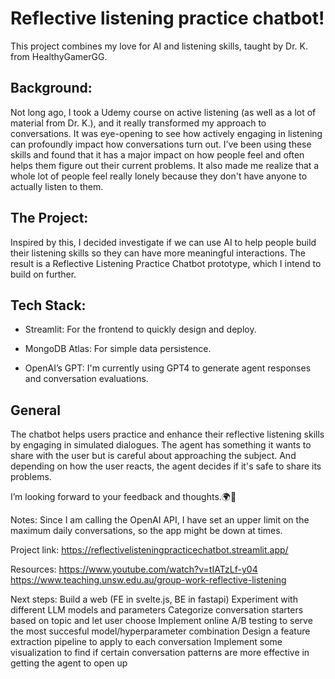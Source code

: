 
# Reflective listening practice chatbot!

This project combines my love for AI and listening skills, taught by Dr. K. from HealthyGamerGG.

## Background: 
Not long ago, I took a Udemy course on active listening (as well as a lot of material from Dr. K.), and it really transformed my approach to conversations. It was eye-opening to see how actively engaging in listening can profoundly impact how conversations turn out. I’ve been using these skills and found that it has a major impact on how people feel and often helps them figure out their current problems. It also made me realize that a whole lot of people feel really lonely because they don't have anyone to actually listen to them.

## The Project: 
Inspired by this, I decided investigate if we can use AI to help people build their listening skills so they can have more meaningful interactions. The result is a Reflective Listening Practice Chatbot prototype, which I intend to build on further.

## Tech Stack:

- Streamlit: For the frontend to quickly design and deploy.

- MongoDB Atlas: For simple data persistence.

- OpenAI’s GPT: I'm currently using GPT4 to generate agent responses and conversation evaluations.

## General

The chatbot helps users practice and enhance their reflective listening skills by engaging in simulated dialogues. The agent has something it wants to share with the user but is careful about approaching the subject. And depending on how the user reacts, the agent decides if it's safe to share its problems.

I’m looking forward to your feedback and thoughts.🌍💬

Notes:
Since I am calling the OpenAI API, I have set an upper limit on the maximum daily conversations, so the app might be down at times.

Project link: https://reflectivelisteningpracticechatbot.streamlit.app/

Resources: 
https://www.youtube.com/watch?v=tIATzLf-y04
https://www.teaching.unsw.edu.au/group-work-reflective-listening

Next steps:
Build a web (FE in svelte.js, BE in fastapi)
Experiment with different LLM models and parameters
Categorize conversation starters based on topic and let user choose
Implement online A/B testing to serve the most succesful model/hyperparameter combination
Design a feature extraction pipeline to apply to each conversation
Implement some visualization to find if certain conversation patterns are more effective in getting the agent to open up